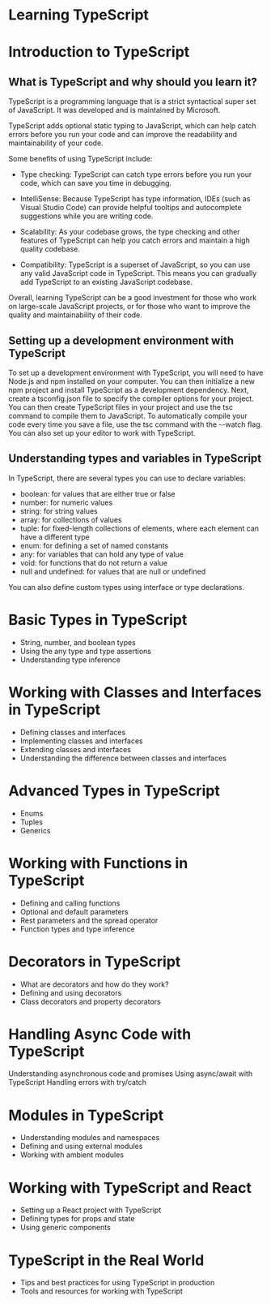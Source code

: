 # Learning TypeScript

# Introduction to TypeScript
## What is TypeScript and why should you learn it?

TypeScript is a programming language that is a strict syntactical super set of JavaScript. It was developed and is maintained by Microsoft.

TypeScript adds optional static typing to JavaScript, which can help catch errors before you run your code and can improve the readability and maintainability of your code.

Some benefits of using TypeScript include:

- Type checking: TypeScript can catch type errors before you run your code, which can save you time in debugging.

- IntelliSense: Because TypeScript has type information, IDEs (such as Visual Studio Code) can provide helpful tooltips and autocomplete suggestions while you are writing code.

- Scalability: As your codebase grows, the type checking and other features of TypeScript can help you catch errors and maintain a high quality codebase.

- Compatibility: TypeScript is a superset of JavaScript, so you can use any valid JavaScript code in TypeScript. This means you can gradually add TypeScript to an existing JavaScript codebase.

Overall, learning TypeScript can be a good investment for those who work on large-scale JavaScript projects, or for those who want to improve the quality and maintainability of their code.

## Setting up a development environment with TypeScript
To set up a development environment with TypeScript, you will need to have Node.js and npm installed on your computer. You can then initialize a new npm project and install TypeScript as a development dependency. Next, create a tsconfig.json file to specify the compiler options for your project. You can then create TypeScript files in your project and use the tsc command to compile them to JavaScript. To automatically compile your code every time you save a file, use the tsc command with the --watch flag. You can also set up your editor to work with TypeScript.


## Understanding types and variables in TypeScript

In TypeScript, there are several types you can use to declare variables:

- boolean: for values that are either true or false
- number: for numeric values
- string: for string values
- array: for collections of values
- tuple: for fixed-length collections of elements, where each element can have a different type
- enum: for defining a set of named constants
- any: for variables that can hold any type of value
- void: for functions that do not return a value
- null and undefined: for values that are null or undefined

You can also define custom types using interface or type declarations.

# Basic Types in TypeScript
- String, number, and boolean types
- Using the any type and type assertions
- Understanding type inference

# Working with Classes and Interfaces in TypeScript
- Defining classes and interfaces
- Implementing classes and interfaces
- Extending classes and interfaces
- Understanding the difference between classes and interfaces

# Advanced Types in TypeScript
- Enums
- Tuples
- Generics

# Working with Functions in TypeScript
- Defining and calling functions
- Optional and default parameters
- Rest parameters and the spread operator
- Function types and type inference

# Decorators in TypeScript
- What are decorators and how do they work?
- Defining and using decorators
- Class decorators and property decorators

# Handling Async Code with TypeScript
Understanding asynchronous code and promises
Using async/await with TypeScript
Handling errors with try/catch

# Modules in TypeScript
- Understanding modules and namespaces
- Defining and using external modules
- Working with ambient modules

# Working with TypeScript and React
- Setting up a React project with TypeScript
- Defining types for props and state
- Using generic components

# TypeScript in the Real World
- Tips and best practices for using TypeScript in production
- Tools and resources for working with TypeScript
